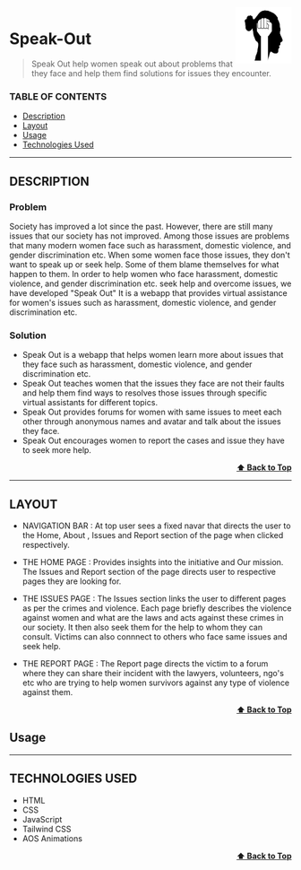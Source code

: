 <img src="./images/favicon.jpg" alt="Logo of the project" align="right" height="100px" width="100px">

# Speak-Out
> Speak Out help women speak out about problems that they face and help them find solutions for issues they encounter.

### TABLE OF CONTENTS

- [Description](#description)
- [Layout](#layout)
- [Usage](#usage)
- [Technologies Used](#technologies-used)
---

## DESCRIPTION

### Problem
Society has improved a lot since the past. However, there are still many issues that our society has not improved. 
Among those issues are problems that many modern women face such as harassment, domestic violence, and gender discrimination etc. 
When some women face those issues, they don't want to speak up or seek help. Some of them blame themselves for what happen to them.
In order to help women who face harassment, domestic violence, and gender discrimination etc. seek help and overcome issues, we have developed "Speak Out" 
It is a webapp that provides virtual assistance for women's issues such as harassment, domestic violence, and gender discrimination etc. 

### Solution
- Speak Out is a webapp that helps women learn more about issues that they face such as harassment, domestic violence, and gender discrimination etc. 
- Speak Out teaches women that the issues they face are not their faults and help them find ways to resolves those issues through specific virtual assistants for different topics. 
- Speak Out provides forums for women with same issues to meet each other through anonymous names and avatar and talk about the issues they face.
- Speak Out encourages women to report the cases and issue they have to seek more help. 

<div align="right">
    <b><a href="#speak-out">⬆️ Back to Top</a></b>
</div>

---

## LAYOUT

- NAVIGATION BAR :
  At top user sees a fixed navar that directs the user to the Home, About , Issues and Report section of the page when clicked respectively.

- THE HOME PAGE :
 Provides insights into the initiative and Our mission. The Issues and Report section of the page directs user to respective pages they are looking for.
 
- THE ISSUES PAGE :
  The Issues section links the user to different pages as per the crimes and violence. Each page briefly describes the violence against women and what are the laws and acts against these crimes in our society. 
  It then also seek them for the help to whom they can consult. Victims can also connnect to others who face same issues and seek help.

- THE REPORT PAGE :
  The Report page directs the victim to a forum where they can share their incident with the lawyers, volunteers, ngo's etc who are trying to help women survivors against any type of violence against them.

<div align="right">
    <b><a href="#speak-out">⬆️ Back to Top</a></b>
</div>

## Usage


---

## TECHNOLOGIES USED

- HTML
- CSS
- JavaScript
- Tailwind CSS
- AOS Animations

<div align="right">
    <b><a href="#speak-out">⬆️ Back to Top</a></b>
</div>